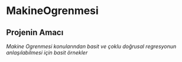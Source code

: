 # MakineOgrenmesi 
## Projenin Amacı
*Makine Ogrenmesi konularından basit ve  çoklu doğrusal regresyonun anlaşılabilmesi için  basit örnekler*
